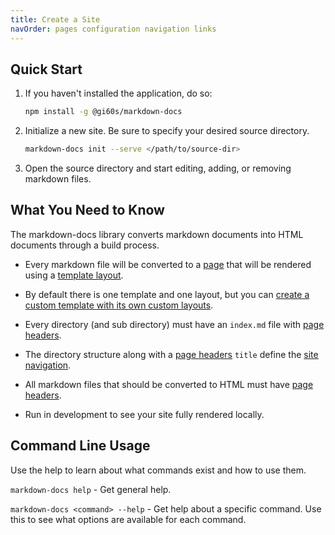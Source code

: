 ```yaml
---
title: Create a Site
navOrder: pages configuration navigation links
---
```


## Quick Start

1. If you haven't installed the application, do so:

    ```bash
    npm install -g @gi60s/markdown-docs
    ```

2. Initialize a new site. Be sure to specify your desired source directory.

    ```bash
    markdown-docs init --serve </path/to/source-dir>
    ```
    
3. Open the source directory and start editing, adding, or removing markdown files.

## What You Need to Know

The markdown-docs library converts markdown documents into HTML documents through a build process.

- Every markdown file will be converted to a [page](./pages.md) that will be rendered using a [template layout](../templates/index.md#layouts).

- By default there is one template and one layout, but you can [create a custom template with its own custom layouts](../templates/custom.md).

- Every directory (and sub directory) must have an `index.md` file with [page headers](./pages.md#headers).

- The directory structure along with a [page headers](./pages.md#headers) `title` define the [site navigation](./navigation.md).

- All markdown files that should be converted to HTML must have [page headers](./pages.md#headers).

- Run in development to see your site fully rendered locally.

## Command Line Usage

Use the help to learn about what commands exist and how to use them.

`markdown-docs help` - Get general help.

`markdown-docs <command> --help` - Get help about a specific command. Use this to see what options are available for each command.
